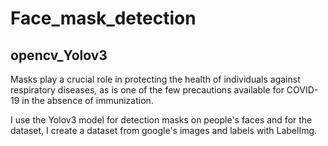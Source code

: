 # Face_mask_detection
## opencv_Yolov3

Masks play a crucial role in protecting the health of individuals against respiratory diseases, as is one of the few precautions available for COVID-19 in the absence of immunization.

I use the Yolov3  model for detection masks on people's faces and  for the dataset, I create a dataset from google's images and labels with LabelImg.
